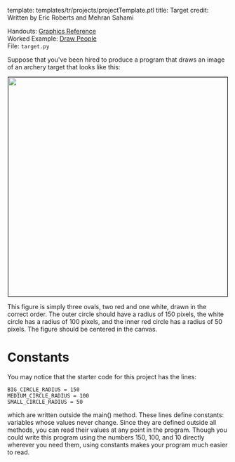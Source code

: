 template: templates/tr/projects/projectTemplate.ptl
title: Target
credit: Written by Eric Roberts and Mehran Sahami

Handouts: [Graphics Reference]({{pathToRoot}}en/handouts/graphics.html)<br/>
Worked Example: [Draw People]({{pathToRoot}}en/projects/drawpeople.html)<br/>
File: `target.py`

Suppose that you've been hired to produce a program that draws an image of an archery target that looks like this:

<center>
  <img style="width:500px;border: 1px solid #000000" src="{{pathToRoot}}img/projects/target/target.png">
</center>

This figure is simply three ovals, two red and one white, drawn in the correct order. The outer circle should have a radius of 150 pixels, the white circle has a radius of 100 pixels, and the inner red circle has a radius of 50 pixels. The figure should be centered in the canvas.

# Constants
You may notice that the starter code for this project has the lines:

```
BIG_CIRCLE_RADIUS = 150
MEDIUM_CIRCLE_RADIUS = 100
SMALL_CIRCLE_RADIUS = 50
```

which are written outside the main() method. These lines define constants: variables whose values never change. Since they are defined outside all methods, you can read their values at any point in the program. Though you could write this program using the numbers 150, 100, and 10 directly wherever you need them, using constants makes your program much easier to read.
